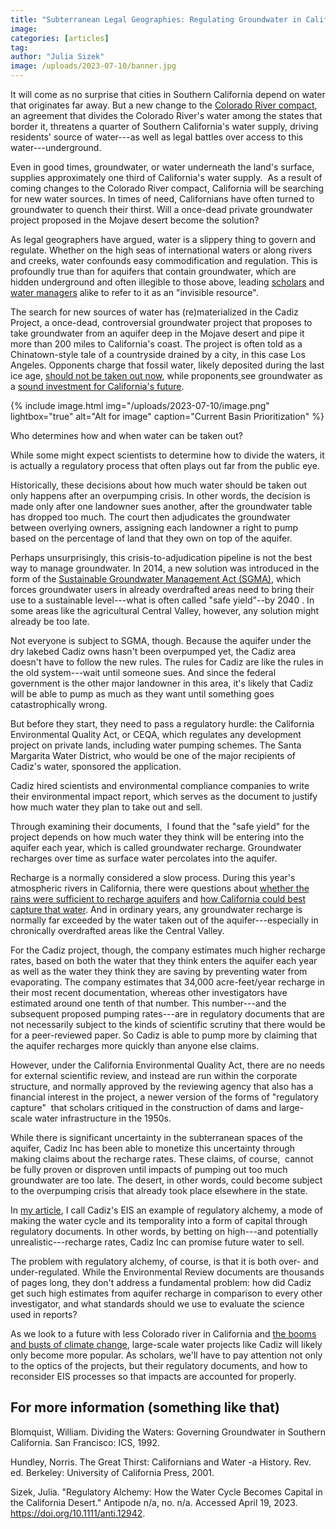 ```yaml
---
title: "Subterranean Legal Geographies: Regulating Groundwater in California"
image: 
categories: [articles]
tag: 
author: "Julia Sizek"  
image: /uploads/2023-07-10/banner.jpg
---
```

It will come as no surprise that cities in Southern California depend on water that originates far away. But a new change to the [Colorado River compact](https://www.nytimes.com/2023/05/22/climate/colorado-river-deal.html), an agreement that divides the Colorado River's water among the states that border it, threatens a quarter of Southern California's water supply, driving residents' source of water---as well as legal battles over access to this water---underground.

Even in good times, groundwater, or water underneath the land's surface, supplies approximately one third of California's water supply.  As a result of coming changes to the Colorado River compact, California will be searching for new water sources. In times of need, Californians have often turned to groundwater to quench their thirst. Will a once-dead private groundwater project proposed in the Mojave desert become the solution?

As legal geographers have argued, water is a slippery thing to govern and regulate. Whether on the high seas of international waters or along rivers and creeks, water confounds easy commodification and regulation. This is profoundly true than for aquifers that contain groundwater, which are hidden underground and often illegible to those above, leading [scholars](https://www.tandfonline.com/doi/abs/10.1080/07900627.2012.642238?casa_token=YoUrDSdHoBkAAAAA:wJHzxdVjZKYaVXI6isMVA4zEEtzPpwYXpH1W_DTJhHmjphYKBqIR2jCo2lNDnGy0TXSo6Ok9dlXMCwM) and [water managers](https://www.unesco.org/en/articles/groundwater-invisible-resource) alike to refer to it as an "invisible resource".

The search for new sources of water has (re)materialized in the Cadiz Project, a once-dead, controversial groundwater project that proposes to take groundwater from an aquifer deep in the Mojave desert and pipe it more than 200 miles to California's coast. The project is often told as a Chinatown-style tale of a countryside drained by a city, in this case Los Angeles. Opponents charge that fossil water, likely deposited during the last ice age, [should not be taken out now](https://www.theatlantic.com/science/archive/2023/01/cadiz-farms-fossil-water/671652/), while proponents[  ](https://www.latimes.com/opinion/letters-to-the-editor/story/2021-12-30/californians-need-better-access-to-clean-water-cadiz-can-help)see groundwater as a [sound investment for California's future](https://www.latimes.com/opinion/letters-to-the-editor/story/2021-12-30/californians-need-better-access-to-clean-water-cadiz-can-help).

{% include image.html img="/uploads/2023-07-10/image.png" lightbox="true" alt="Alt for image" caption="Current Basin Prioritization" %}

Who determines how and when water can be taken out?

While some might expect scientists to determine how to divide the waters, it is actually a regulatory process that often plays out far from the public eye.

Historically, these decisions about how much water should be taken out only happens after an overpumping crisis. In other words, the decision is made only after one landowner sues another, after the groundwater table has dropped too much. The court then adjudicates the groundwater between overlying owners, assigning each landowner a right to pump based on the percentage of land that they own on top of the aquifer.

Perhaps unsurprisingly, this crisis-to-adjudication pipeline is not the best way to manage groundwater. In 2014, a new solution was introduced in the form of the [Sustainable Groundwater Management Act (SGMA)](https://water.ca.gov/programs/groundwater-management/sgma-groundwater-management), which forces groundwater users in already overdrafted areas need to bring their use to a sustainable level---what is often called "safe yield"--by 2040 . In some areas like the agricultural Central Valley, however, any solution might already be too late.

Not everyone is subject to SGMA, though. Because the aquifer under the dry lakebed Cadiz owns hasn't been overpumped yet, the Cadiz area doesn't have to follow the new rules. The rules for Cadiz are like the rules in the old system---wait until someone sues. And since the federal government is the other major landowner in this area, it's likely that Cadiz will be able to pump as much as they want until something goes catastrophically wrong.

But before they start, they need to pass a regulatory hurdle: the California Environmental Quality Act, or CEQA, which regulates any development project on private lands, including water pumping schemes. The Santa Margarita Water District, who would be one of the major recipients of Cadiz's water, sponsored the application.

Cadiz hired scientists and environmental compliance companies to write their environmental impact report, which serves as the document to justify how much water they plan to take out and sell.

Through examining their documents,  I found that the "safe yield" for the project depends on how much water they think will be entering into the aquifer each year, which is called groundwater recharge. Groundwater recharges over time as surface water percolates into the aquifer.

Recharge is a normally considered a slow process. During this year's atmospheric rivers in California, there were questions about [whether the rains were sufficient to recharge aquifers](https://www.ppic.org/blog/can-nine-atmospheric-rivers-recharge-californias-groundwater/) and [how California could best capture that water](https://www.vox.com/science-and-health/23553924/california-rain-atmospheric-river-drought-aquifer-reservoir). And in ordinary years, any groundwater recharge is normally far exceeded by the water taken out of the aquifer---especially in chronically overdrafted areas like the Central Valley.

For the Cadiz project, though, the company estimates much higher recharge rates, based on both the water that they think enters the aquifer each year as well as the water they think they are saving by preventing water from evaporating. The company estimates that 34,000 acre-feet/year recharge in their most recent documentation, whereas other investigators have estimated around one tenth of that number. This number---and the subsequent proposed pumping rates---are in regulatory documents that are not necessarily subject to the kinds of scientific scrutiny that there would be for a peer-reviewed paper. So Cadiz is able to pump more by claiming that the aquifer recharges more quickly than anyone else claims.

However, under the California Environmental Quality Act, there are no needs for external scientific review, and instead are run within the corporate structure, and normally approved by the reviewing agency that also has a financial interest in the project, a newer version of the forms of "regulatory capture"  that scholars critiqued in the construction of dams and large-scale water infrastructure in the 1950s.

While there is significant uncertainty in the subterranean spaces of the aquifer, Cadiz Inc has been able to monetize this uncertainty through making claims about the recharge rates. These claims, of course,  cannot be fully proven or disproven until impacts of pumping out too much groundwater are too late. The desert, in other words, could become subject to the overpumping crisis that already took place elsewhere in the state.

In [my article](https://onlinelibrary.wiley.com/doi/epdf/10.1111/anti.12942), I call Cadiz's EIS an example of regulatory alchemy, a mode of making the water cycle and its temporality into a form of capital through regulatory documents. In other words, by betting on high---and potentially unrealistic---recharge rates, Cadiz Inc can promise future water to sell.

The problem with regulatory alchemy, of course, is that it is both over- and under-regulated. While the Environmental Review documents are thousands of pages long, they don't address a fundamental problem: how did Cadiz get such high estimates from aquifer recharge in comparison to every other investigator, and what standards should we use to evaluate the science used in reports?

As we look to a future with less Colorado river in California and [the booms and busts of climate change](https://www.theatlantic.com/science/archive/2023/01/california-storms-drought-flooding-climate-extremes/672697/), large-scale water projects like Cadiz will likely only become more popular. As scholars, we'll have to pay attention not only to the optics of the projects, but their regulatory documents, and how to reconsider EIS processes so that impacts are accounted for properly.

For more information (something like that)
------------------------------------------

Blomquist, William. Dividing the Waters: Governing Groundwater in Southern California. San Francisco: ICS, 1992.

Hundley, Norris. The Great Thirst: Californians and Water -a History. Rev. ed. Berkeley: University of California Press, 2001.

Sizek, Julia. "Regulatory Alchemy: How the Water Cycle Becomes Capital in the California Desert." Antipode n/a, no. n/a. Accessed April 19, 2023. <https://doi.org/10.1111/anti.12942>.